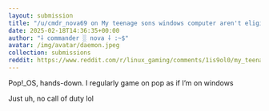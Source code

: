 ```yaml
---
layout: submission
title: "/u/cmdr_nova69 on My teenage sons windows computer aren't eligible to be updated to windows 11. He is a gamer, what type of Linux is the easiest to setup steam and start playing?"
date: 2025-02-18T14:36:35+00:00
author: "⸸ commander ░ nova ⸸ :~$"
avatar: /img/avatar/daemon.jpeg
collection: submissions
reddit: https://www.reddit.com/r/linux_gaming/comments/1is9ol0/my_teenage_sons_windows_computer_arent_eligible/mdfnkba/
---
```


<p><div class="md">
<p>Pop!_OS, hands-down. I regularly game on pop as if I’m on windows </p> <p>Just uh, no call of duty lol</p> </div></p><p></p><p><!-- SC_ON --></p>
